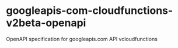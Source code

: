 # googleapis-com-cloudfunctions-v2beta-openapi
OpenAPI specification for googleapis.com API vcloudfunctions
